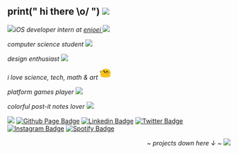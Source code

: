 ## print(" hi there \\o/ ") <img src="https://user-images.githubusercontent.com/5679180/79618120-0daffb80-80be-11ea-819e-d2b0fa904d07.gif" width="27px">

<img align="left" src="https://github.com/anathayna/anathayna/blob/master/assets/pusheencode.gif"/>

<em>iOS developer intern at <a href="http://www.enjoei.com.br">enjoei </a><img src="https://media.giphy.com/media/WUlplcMpOCEmTGBtBW/giphy.gif" width="30"></em>

<em>computer science student </a><img src="https://github.com/anathayna/anathayna/blob/master/assets/bmo.gif?raw=1" width="30vw"/></em>

<em>design enthusiast </a><img src="https://github.com/anathayna/anathayna/blob/master/assets/enthusiast.gif?raw=1" width="35vw"/></em>

<em>i love science, tech, math & art  </a><img src="https://github.com/anathayna/anathayna/blob/master/assets/happy.gif?raw=1" width="25vw"/></em>

<em>platform games player </a><img src="https://github.com/anathayna/anathayna/blob/master/assets/coin.gif?raw=1" width="20vw"/></em>

<em>colorful post-it notes lover </a><img src="https://github.com/anathayna/anathayna/blob/master/assets/nyancat.gif?raw=1" width="45vw"/></em>

<!-- <img src="https://github.com/anathayna/anathayna/blob/master/dino.gif"/> -->

<img src="https://media.giphy.com/media/VgCDAzcKvsR6OM0uWg/giphy.gif" width="50"> [![Github Page Badge](https://img.shields.io/badge/-Github_Page-000?style=flat-square&logo=Github&logoColor=white&link=https://anathayna.github.io)](https://anathayna.github.io)
[![Linkedin Badge](https://img.shields.io/badge/-LinkedIn-blue?style=flat-square&logo=Linkedin&logoColor=white&link=https://www.linkedin.com/in/anathaynafranca/)](https://www.linkedin.com/in/anathaynafranca/)
[![Twitter Badge](https://img.shields.io/badge/-Twitter-1ca0f1?style=flat-square&labelColor=1ca0f1&logo=twitter&logoColor=white&link=https://twitter.com/anadehavaiana)](https://twitter.com/anadehavaiana)
[![Instagram Badge](https://img.shields.io/badge/-Instagram-c039a6?style=flat-square&labelColor=c039a6&logo=instagram&logoColor=white&link=https://instagram.com/anadehavaiana)](https://instagram.com/anadehavaiana)
[![Spotify Badge](https://img.shields.io/badge/-Spotify-1db954?style=flat-square&labelColor=1db954&logo=spotify&logoColor=white&link=https://open.spotify.com/user/22prktxbbzv476kqemxclmwri)](https://open.spotify.com/user/22prktxbbzv476kqemxclmwri) <div style="text-align:right;"><em> ~ projects down here ↓ ~ </a><img src="https://github.com/anathayna/anathayna/blob/master/assets/salt.gif?raw=1" width="55vw"/></em></div>

<!-- ![Alt Text](https://media.giphy.com/media/11D0XkJInM2ssU/giphy.gif) -->
